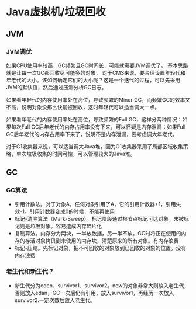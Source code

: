 # Java虚拟机/垃圾回收

## JVM

### JVM调优

如果CPU使用率较高，GC频繁且GC时间长，可能就需要JVM调优了。
 基本思路就是让每一次GC都回收尽可能多的对象，
 对于CMS来说，要合理设置年轻代和年老代的大小。该如何确定它们的大小呢？这是一个迭代的过程，可以先采用JVM的默认值，然后通过压测分析GC日志。

如果看年轻代的内存使用率处在高位，导致频繁的Minor GC，而频繁GC的效率又不高，说明对象没那么快能被回收，这时年轻代可以适当调大一点。

如果看年老代的内存使用率处在高位，导致频繁的Full GC，这样分两种情况：如果每次Full GC后年老代的内存占用率没有下来，可以怀疑是内存泄漏；如果Full GC后年老代的内存占用率下来了，说明不是内存泄漏，要考虑调大年老代。

对于G1收集器来说，可以适当调大Java堆，因为G1收集器采用了局部区域收集策略，单次垃圾收集的时间可控，可以管理较大的Java堆。

## GC

### GC算法

- 引用计数法。对于对象A，任何对象引用了A，它的引用计数器+1，引用失效-1。引用计数器变成0的时候，不能再使用
- 标记-清除算法（Mark-Sweep）。标记阶段通过根节点标记可达对象。未被标记则是垃圾对象。容易造成内存碎片化
- 复制算法。内存分为两块，一半放数据，另一半不放。GC时将正在使用的内存的存活对象拷贝到未使用的内存块，清楚原来的所有对象。有内存浪费
- 标记-压缩。先标记对象，把不可回收的对象放到已回收的对象的位置。没有内存浪费

### 老生代和新生代？

- 新生代分为eden、survivor1、survivor2。new的对象非常大则放入老生代，否则放入edan，GC一次后仍有引用，放入survivor1，再经历一次放入survivor2.一定次数后放入老生代。